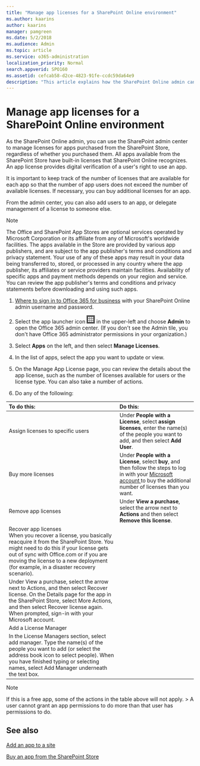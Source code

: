 ```yaml
---
title: "Manage app licenses for a SharePoint Online environment"
ms.author: kaarins
author: kaarins
manager: pamgreen
ms.date: 5/2/2018
ms.audience: Admin
ms.topic: article
ms.service: o365-administration
localization_priority: Normal
search.appverid: SPO160
ms.assetid: cefcab58-d2ce-4823-91fe-ccdc59da64e9
description: "This article explains how the SharePoint Online admin can manage app licenses and do things like assign licenses, buy more licenses, recover licneses, or add license managers."
---
```


# Manage app licenses for a SharePoint Online environment

As the SharePoint Online admin, you can use the SharePoint admin center to manage licenses for apps purchased from the SharePoint Store, regardless of whether you purchased them. All apps available from the SharePoint Store have built-in licenses that SharePoint Online recognizes. An app license provides digital verification of a user's right to use an app. 
  
It is important to keep track of the number of licenses that are available for each app so that the number of app users does not exceed the number of available licenses. If necessary, you can buy additional licenses for an app. 
  
From the admin center, you can also add users to an app, or delegate management of a license to someone else.
  
> [!NOTE]
> The Office and SharePoint App Stores are optional services operated by Microsoft Corporation or its affiliate from any of Microsoft's worldwide facilities. The apps available in the Store are provided by various app publishers, and are subject to the app publisher's terms and conditions and privacy statement. Your use of any of these apps may result in your data being transferred to, stored, or processed in any country where the app publisher, its affiliates or service providers maintain facilities. Availability of specific apps and payment methods depends on your region and service. You can review the app publisher's terms and conditions and privacy statements before downloading and using such apps. 
  
1. [Where to sign in to Office 365 for business](https://support.office.com/article/e9eb7d51-5430-4929-91ab-6157c5a050b4) with your SharePoint Online admin username and password. 
    
2. Select the app launcher icon ![The icon that looks like a waffle and represents a button click that will reveal multiple application tiles for selection.](media/3b8a317e-13ba-4bd4-864e-1ccd47af39ee.png) in the upper-left and choose **Admin** to open the Office 365 admin center. (If you don't see the Admin tile, you don't have Office 365 administrator permissions in your organization.) 
    
3. Select **Apps** on the left, and then select **Manage Licenses**. 
    
4. In the list of apps, select the app you want to update or view. 
    
5. On the Manage App License page, you can review the details about the app license, such as the number of licenses available for users or the license type. You can also take a number of actions. 
    
6.  Do any of the following: 
    
|****To do this:****|****Do this:****|
|:-----|:-----|
|Assign licenses to specific users  <br/> | Under **People with a License**, select **assign licenses**, enter the name(s) of the people you want to add, and then select **Add User**.  <br/> |
|Buy more licenses  <br/> | Under **People with a License**, select **buy**, and then follow the steps to log in with your [ Microsoft account ](http://windows.microsoft.com/en-us/windows-live/sign-up-create-account-how) to buy the additional number of licenses than you want.  <br/> |
|Remove app licenses  <br/> | Under **View a purchase**, select the arrow next to **Actions** and then select **Remove this license**.  <br/> |
|Recover app licenses  <br/> When you recover a license, you basically reacquire it from the SharePoint Store. You might need to do this if your license gets out of sync with Office.com or if you are moving the license to a new deployment (for example, in a disaster recovery scenario).  <br/> |
Under View a purchase, select the arrow next to Actions, and then select Recover license. On the Details page for the app in the SharePoint Store, select More Actions, and then select Recover license again. When prompted, sign-in with your Microsoft account. |
|Add a License Manager  <br/> |
In the License Managers section, select add manager. Type the name(s) of the people you want to add (or select the address book icon to select people). When you have finished typing or selecting names, select Add Manager underneath the text box. |
   
> [!NOTE]
>  If this is a free app, some of the actions in the table above will not apply. >  A user cannot grant an app permissions to do more than that user has permissions to do. 
  
## See also
<a name="__top"> </a>

[Add an app to a site](https://support.office.com/article/ef9c0dbd-7fe1-4715-a1b0-fe3bc81317cb)
  
[Buy an app from the SharePoint Store](https://support.office.com/article/dd98e50e-d3db-4ecb-9bb7-82b189822d43)

